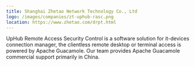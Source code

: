 ```yaml
---
title: Shanghai Zhetao Network Technology Co., Ltd
logo: /images/companies/zt-uphub-rasc.png
location: https://www.zhetao.com/drpt.html
---
```


UpHub Remote Access Security Control is a software solution for it-devices connection manager, the clientless remote desktop or terminal access is powered by Apache Guacamole. Our team provides Apache Guacamole commercial support primarily in China.
